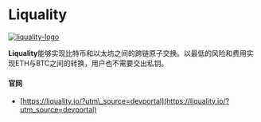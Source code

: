 # Liquality

[![liquality-logo](https://ethereum.consensys.net/hs-fs/hubfs/liquality-logo.png?width=1092&name=liquality-logo.png)](http://bit.ly/liquality-devportal)

**Liquality**能够实现比特币和以太坊之间的跨链原子交换。以最低的风险和费用实现ETH与BTC之间的转换，用户也不需要交出私钥。



#### 官网

* [https://liquality.io/?utm\_source=devportal](https://liquality.io/?utm_source=devportal)

